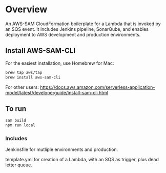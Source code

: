 # Overview #

An AWS-SAM CloudFormation boilerplate for a Lambda that is invoked by an SQS event. It includes Jenkins pipeline, SonarQube, and enables deployment to AWS development and production environments.

## Install AWS-SAM-CLI ##

For the easiest installation, use Homebrew for Mac:

```bash
brew tap aws/tap
brew install aws-sam-cli
```

For other users:
<https://docs.aws.amazon.com/serverless-application-model/latest/developerguide/install-sam-cli.html>

## To run ##

```bash
sam build 
npm run local
```

### Includes ###

Jenkinsfile for mutliple environments and production.

template.yml for creation of a Lambda, with an SQS as trigger, plus dead letter queue.
